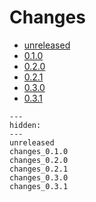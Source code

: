 # Changes

* [unreleased](unreleased.md)
* [0.1.0](changes_0.1.0.md)
* [0.2.0](changes_0.2.0.md)
* [0.2.1](changes_0.2.1.md)
* [0.3.0](changes_0.3.0.md)
* [0.3.1](changes_0.3.1.md)

<!--- This MyST Parser Sphinx directive is necessary to keep Sphinx happy. We need list here all release letters again, because release droid and other scripts assume Markdown --->
```{toctree}
---
hidden:
---
unreleased
changes_0.1.0
changes_0.2.0
changes_0.2.1
changes_0.3.0
changes_0.3.1

```